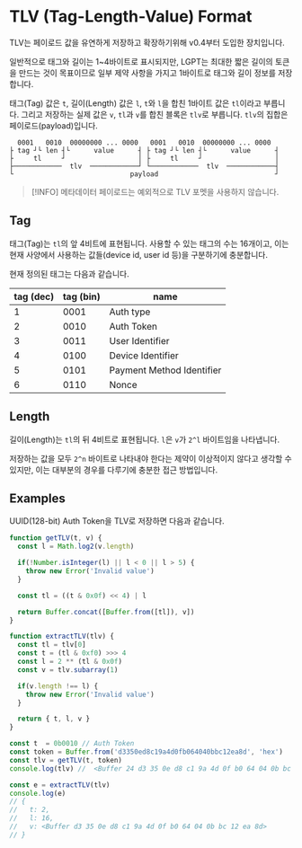 # TLV (Tag-Length-Value) Format

TLV는 페이로드 값을 유연하게 저장하고 확장하기위해 v0.4부터 도입한 장치입니다.

일반적으로 태그와 길이는 1~4바이트로 표시되지만, LGPT는 최대한 짧은 길이의 토큰을 만드는 것이 목표이므로 일부 제약 사항을 가지고 1바이트로 태그와 길이 정보를 저장합니다.

태그(Tag) 값은 `t`, 길이(Length) 값은 `l`, `t`와 `l`을 합친 1바이트 값은 `tl`이라고 부릅니다.
그리고 저장하는 실제 값은 `v`, `tl`과 `v`를 합친 블록은 `tlv`로 부릅니다. `tlv`의 집합은 페이로드(payload)입니다.

```text
  0001   0010  00000000 ... 0000   0001   0010  00000000 ... 0000
├ tag ┘└ len ┤└      value      ┤ ├ tag ┘└ len ┤└      value      ┤
├     tl     ┘                  │ ├     tl     ┘                  │
├────────────  tlv  ────────────┘ └────────────  tlv  ────────────┤
└                             payload                             ┘
```

> [!INFO]
> 메타데이터 페이로드는 예외적으로 TLV 포멧을 사용하지 않습니다.

## Tag

태그(Tag)는 `tl`의 앞 4비트에 표현됩니다. 사용할 수 있는 태그의 수는 16개이고, 이는 현재 사양에서 사용하는 값들(device id, user id 등)을 구분하기에 충분합니다.

현재 정의된 태그는 다음과 같습니다.

| tag (dec) | tag (bin) | name                      |
| --------- | --------- | ------------------------- |
| 1         | 0001      | Auth type                 |
| 2         | 0010      | Auth Token                |
| 3         | 0011      | User Identifier           |
| 4         | 0100      | Device Identifier         |
| 5         | 0101      | Payment Method Identifier |
| 6         | 0110      | Nonce                     |

## Length

길이(Length)는 `tl`의 뒤 4비트로 표현됩니다. `l`은  `v`가 `2^l` 바이트임을 나타냅니다.

저장하는 값을 모두 `2^n` 바이트로 나타내야 한다는 제약이 이상적이지 않다고 생각할 수 있지만, 이는 대부분의 경우를 다루기에 충분한 접근 방법입니다.


## Examples

UUID(128-bit) Auth Token을 TLV로 저장하면 다음과 같습니다.

```javascript
function getTLV(t, v) {
  const l = Math.log2(v.length)

  if(!Number.isInteger(l) || l < 0 || l > 5) {
    throw new Error('Invalid value')
  }

  const tl = ((t & 0x0f) << 4) | l

  return Buffer.concat([Buffer.from([tl]), v])
}

function extractTLV(tlv) {
  const tl = tlv[0]
  const t = (tl & 0xf0) >>> 4
  const l = 2 ** (tl & 0x0f)
  const v = tlv.subarray(1)

  if(v.length !== l) {
    throw new Error('Invalid value')
  }

  return { t, l, v }
}

const t  = 0b0010 // Auth Token
const token = Buffer.from('d3350ed8c19a4d0fb064040bbc12ea8d', 'hex')
const tlv = getTLV(t, token)
console.log(tlv) //  <Buffer 24 d3 35 0e d8 c1 9a 4d 0f b0 64 04 0b bc 12 ea 8d> 

const e = extractTLV(tlv)
console.log(e)
// {
//   t: 2,
//   l: 16,
//   v: <Buffer d3 35 0e d8 c1 9a 4d 0f b0 64 04 0b bc 12 ea 8d>
// }
```